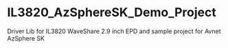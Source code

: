 # IL3820_AzSphereSK_Demo_Project
 Driver Lib for IL3820 WaveShare 2.9 inch EPD and sample project for Avnet AzSphere SK
